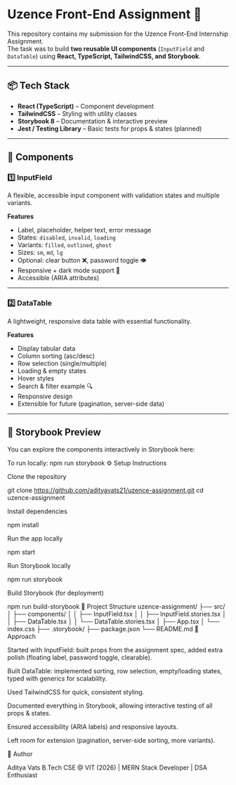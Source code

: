 # Uzence Front-End Assignment 🚀

This repository contains my submission for the Uzence Front-End Internship Assignment.  
The task was to build **two reusable UI components** (`InputField` and `DataTable`) using **React, TypeScript, TailwindCSS, and Storybook**.

---

## 📦 Tech Stack
- **React (TypeScript)** – Component development  
- **TailwindCSS** – Styling with utility classes  
- **Storybook 8** – Documentation & interactive preview  
- **Jest / Testing Library** – Basic tests for props & states (planned)  

---

## 🎯 Components

### 1️⃣ InputField
A flexible, accessible input component with validation states and multiple variants.

**Features**
- Label, placeholder, helper text, error message
- States: `disabled`, `invalid`, `loading`
- Variants: `filled`, `outlined`, `ghost`
- Sizes: `sm`, `md`, `lg`
- Optional: clear button ❌, password toggle 👁️
- Responsive + dark mode support 🌙
- Accessible (ARIA attributes)

---

### 2️⃣ DataTable
A lightweight, responsive data table with essential functionality.

**Features**
- Display tabular data
- Column sorting (asc/desc)
- Row selection (single/multiple)
- Loading & empty states
- Hover styles
- Search & filter example 🔍
- Responsive design
- Extensible for future (pagination, server-side data)

---

## 📘 Storybook Preview
You can explore the components interactively in Storybook here:  

To run locally:
npm run storybook
⚙️ Setup Instructions

Clone the repository

git clone https://github.com/adityavats21/uzence-assignment.git
cd uzence-assignment


Install dependencies

npm install


Run the app locally

npm start


Run Storybook locally

npm run storybook


Build Storybook (for deployment)

npm run build-storybook
📂 Project Structure
uzence-assignment/
 ├── src/
 │   ├── components/
 │   │   ├── InputField.tsx
 │   │   ├── InputField.stories.tsx
 │   │   ├── DataTable.tsx
 │   │   └── DataTable.stories.tsx
 │   ├── App.tsx
 │   └── index.css
 ├── .storybook/
 ├── package.json
 └── README.md
🧠 Approach

Started with InputField: built props from the assignment spec, added extra polish (floating label, password toggle, clearable).

Built DataTable: implemented sorting, row selection, empty/loading states, typed with generics for scalability.

Used TailwindCSS for quick, consistent styling.

Documented everything in Storybook, allowing interactive testing of all props & states.

Ensured accessibility (ARIA labels) and responsive layouts.

Left room for extension (pagination, server-side sorting, more variants).


🙋 Author

Aditya Vats
B.Tech CSE @ VIT (2026) | MERN Stack Developer | DSA Enthusiast
